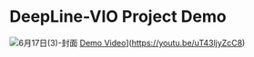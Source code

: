 # DeepLine-VIO Project Demo
![6月17日(3)-封面](https://github.com/user-attachments/assets/75527318-96c9-4328-aa1e-09a973500a57)
[Demo Video](https://img.youtube.com/vi/uT43ljyZcC8/0.jpg)](https://youtu.be/uT43ljyZcC8)
